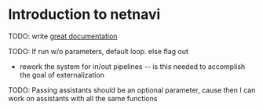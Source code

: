 # Introduction to netnavi

TODO: write [great documentation](http://jacobian.org/writing/what-to-write/)

TODO: If run w/o parameters, default loop. else flag out
- rework the system for in/out pipelines
-- is this needed to accomplish the goal of externalization

TODO: Passing assistants should be an optional parameter, cause then I can work on assistants with all the same functions